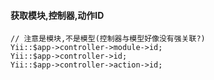 
#### 获取模块,控制器,动作ID
	// 注意是模块,不是模型(控制器与模型好像没有强关联?)
	Yii::$app->controller->module->id;
	Yii::$app->controller->id;
	Yii::$app->controller->action->id;
